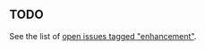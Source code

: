 TODO
----

See the list of [open issues tagged "enhancement"](https://github.com/mdbtools/mdbtools/issues?q=is%3Aissue+is%3Aopen+label%3Aenhancement).
